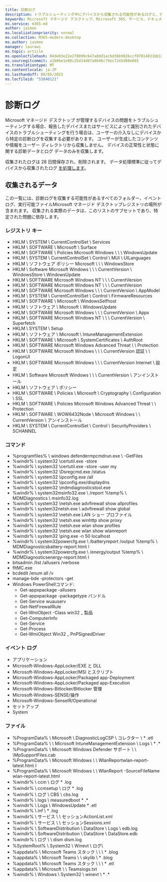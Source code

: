```yaml
---
title: 診断ログ
description: トラブルシューティング中にデバイスから収集される可能性があるログと、デバイスの保存方法
keywords: Microsoft マネージド デスクトップ、Microsoft 365、サービス、ドキュメント
ms.service: m365-md
author: jaimeo
ms.localizationpriority: normal
ms.collection: M365-modern-desktop
ms.author: jaimeo
manager: laurawi
ms.topic: article
ms.openlocfilehash: 04de03e22e270099c647a0dd1ac6d3bb9826ccf87014031bb13ed77b0b580870
ms.sourcegitcommit: a1b66e1e80c25d14d67a9b46c79ec7245d88e045
ms.translationtype: MT
ms.contentlocale: ja-JP
ms.lasthandoff: 08/05/2021
ms.locfileid: "53840121"
---
```

# <a name="diagnostic-logs"></a>診断ログ

Microsoft マネージド デスクトップ が管理するデバイスの問題をトラブルシューティングする場合、報告したデバイスまたはサービスによって識別されたデバイスのトラブルシューティングを行う場合は、ユーザーの介入なしにデバイスから特定の診断ログを収集する必要があります。 ユーザーが生成したコンテンツや情報をユーザー ディレクトリから収集しません。 デバイスの正常性と状態に関する診断データとログ データのみを収集します。

収集されたログは 28 日間保存され、削除されます。 データ処理標準に従ってデバイスから収集されたログ [を処理します](privacy-personal-data.md)。

## <a name="data-collected"></a>収集されるデータ

この一覧には、診断ログを収集する可能性があるすべてのフォルダー、イベント ログ、実行可能ファイルMicrosoft マネージド デスクトップレジストリの場所が含まれます。 収集される実際のデータは、このリストのサブセットであり、特定された問題に依存します。

### <a name="registry-keys"></a>レジストリ キー

- HKLM \\ SYSTEM \\ CurrentControlSet \\ Services
- HKLM \\ SOFTWARE \\ Microsoft \\ Surface
- HKLM \\ SOFTWARE \\ Policies Microsoft Windows \\ \\ \\ WindowsUpdate
- HKLM \\ SYSTEM \\ CurrentControlSet \\ Control \\ MUI \\ UILanguages
- HKLM \\ ソフトウェア ポリシー Microsoft \\ \\ \\ WindowsStore
- HKLM \\ Software Microsoft Windows \\ \\ \\ CurrentVersion \\ WindowsStore \\ WindowsUpdate
- HKLM \\ SOFTWARE Microsoft Windows NT \\ \\ \\ CurrentVersion
- HKLM \\ SOFTWARE Microsoft Windows NT \\ \\ \\ CurrentVersion
- HKLM \\ SOFTWARE Microsoft Windows \\ \\ \\ CurrentVersion \\ AppModel
- HKLM \\ SYSTEM \\ CurrentControlSet \\ Control \\ FirmwareResources
- HKLM \\ SOFTWARE \\ Microsoft \\ WindowsSelfhost
- HKLM \\ ソフトウェア \\ Microsoft \\ WindowsUpdate
- HKLM \\ SOFTWARE Microsoft Windows \\ \\ \\ CurrentVersion \\ Appx
- HKLM \\ SOFTWARE Microsoft Windows NT \\ \\ \\ CurrentVersion \\ Superfetch
- HKLM \\ SYSTEM \\ Setup
- HKLM \\ ソフトウェア \\ Microsoft \\ IntuneManagementExtension
- HKLM \\ SOFTWARE \\ Microsoft \\ SystemCertificates \\ AuthRoot
- HKLM \\ SOFTWARE Microsoft Windows Advanced Threat \\ \\ Protection
- HKLM \\ SOFTWARE Microsoft Windows \\ \\ \\ CurrentVersion 認証 \\ \\ LogonUI
- HKLM \\ SOFTWARE Microsoft Windows \\ \\ \\ CurrentVersion Internet \\ 設定
- HKLM \\ Software Microsoft Windows \\ \\ \\ CurrentVersion \\ アンインストール
- HKLM \\ ソフトウェア \\ ポリシー
- HKLM \\ SOFTWARE \\ Policies \\ Microsoft \\ Cryptography \\ Configuration \\ SSL
- HKLM \\ SOFTWARE \\ Policies Microsoft Windows Advanced Threat \\ \\ Protection
- HKLM \\ SOFTWARE \\ WOW6432Node \\ Microsoft Windows \\ \\ CurrentVersion \\ アンインストール
- HKLM \\ SYSTEM \\ CurrentControlSet \\ Control \\ SecurityProviders \\ SCHANNEL

### <a name="commands"></a>コマンド

- %programfiles% \\ windows defendermpcmdrun.exe \\ -GetFiles
- %windir% \\ system32 \\certutil.exe -store
- %windir% \\ system32 \\certutil.exe -store -user my
- %windir% \\ system32 \\Dsregcmd.exe /status
- %windir% \\ system32 \\ipconfig.exe /all
- %windir% \\ system32 \\ipconfig.exe/displaydns
- %windir% \\ system32 \\mdmdiagnosticstool.exe
- %windir% \\ system32msinfo32.exe \\ /report %temp% \\ MDMDiagnostics \\ msinfo32.log
- %windir% \\ system32 \\netsh.exe advfirewall show allprofiles
- %windir% \\ system32netsh.exe \\ advfirewall show global
- %windir% \\ system32 \\netsh.exe LAN ショー プロファイル
- %windir% \\ system32 \\netsh.exe winhttp show proxy
- %windir% \\ system32 \\netsh.exe wlan show profiles
- %windir% \\ system32 \\netsh.exe wlan show wlanreport
- %windir% \\ system32 \\ping.exe -n 50 localhost
- %windir% \\ system32powercfg.exe \\ /batteryreport /output %temp% \\ MDMDiagnosticsbattery-report.htm\\ l
- %windir% \\ system32powercfg.exe \\ /energy/output %temp% \\ MDMDiagnosticsenergy-report.htm\\ l
- bitsadmin /list /allusers /verbose
- fltMC.exe
- bcdedit /enum all /v
- manage-bde -protectors -get
- Windows PowerShellコマンド:
    - Get-appxpackage -allusers
    - Get-appxpackage -packagetype バンドル
    - Get-Service wuauserv
    - Get-NetFirewallRule
    - Get-WmiObject -Class win32 \_ 製品
    - Get-ComputerInfo
    - Get-Service
    - Get-Process
    - Get-WmiObject Win32 \_ PnPSignedDriver

### <a name="event-logs"></a>イベント ログ

- アプリケーション
- Microsoft-Windows-AppLocker/EXE と DLL
- Microsoft-Windows-AppLocker/MSI とスクリプト
- Microsoft-Windows-AppLocker/Packaged app-Deployment
- Microsoft-Windows-AppLocker/Packaged app-Execution
- Microsoft-Windows-Bitlocker/Bitlocker 管理
- Microsoft-Windows-SENSE/操作
- Microsoft-Windows-SenseIR/Operational
- セットアップ
- System

### <a name="files"></a>ファイル

- %ProgramData% \\ Microsoft \\ DiagnosticLogCSP \\ コレクター \\ \* .etl
- %ProgramData% \\ \\ Microsoft IntuneManagementExtension \\ Logs \\ \* .\*
- %ProgramData% \\ Microsoft Windows Defender サポート \\ \\ \\MpSupportFiles.cab
- %ProgramData% \\ Microsoft Windows \\ \\ WlanReportwlan-report-latest.htm\\ l
- %ProgramData% \\ Microsoft Windows \\ \\ WlanReport -SourceFileName wlan-report-latest.html
- %windir% \\ ccm \\ ログ \* .log
- %windir% \\ ccmsetup \\ ログ \* .log
- %windir% \\ ログ \\ CBS \\ cbs.log
- %windir% \\ logs \\ measuredboot \* .\*
- %windir% \\ Logs \\ WindowsUpdate \* .etl
- %windir% \\ inf \\ \* .log
- %windir% \\ サービス \\ \\ セッションActionList.xml
- %windir% \\ サービス \\ \\ セッションSessions.xml
- %windir% \\ SoftwareDistribution \\ DataStore \\ Logs \\ edb.log
- %windir% \\ SoftwareDistribution \\ DataStore \\ DataStore.edb
- %windir% \\ ログ \\ \\ dism dism.log
- %SystemRoot% \\ System32 \\ Winevt \\ ログ\\
- %appdata% \\ Microsoft Teams スタック \\ \\ \\ \* .blog
- %appdata% \\ Microsoft Teams \\ \\ skylib \\ \* .blog
- %appdata% \\ Microsoft Teams スタック \\ \\ \\ \* .etl
- %appdata% \\ Microsoft \\ \\ Teamslogs.txt
- %windir% \\ Windows \\ System32 \\ winevt \\ \* .\*